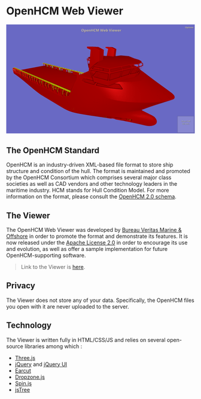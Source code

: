 
OpenHCM Web Viewer
==================

![Screenshot from the viewer displaying an Offshore Supply Vessel's OpenHCM model](img/webviewer-screenshot.png)


The OpenHCM Standard
--------------------
OpenHCM is an industry-driven XML-based file format to store ship structure and condition of the hull. The format is maintained and promoted by the OpenHCM Consortium which comprises several major class societies as well as CAD vendors and other technology leaders in the maritime industry. HCM stands for Hull Condition Model.
For more information on the format, please consult the [OpenHCM 2.0 schema](https://openhcmstandard.github.io/Data-Format/).


The Viewer
----------
The OpenHCM Web Viewer was developed by [Bureau Veritas Marine & Offshore](https://marine-offshore.bureauveritas.com) in order to promote the format and demonstrate its features. It is now released under the [Apache License 2.0](http://www.apache.org/licenses/LICENSE-2.0) in order to encourage its use and evolution, as well as offer a sample implementation for future OpenHCM-supporting software.
> Link to the Viewer is [here](https://openhcmstandard.github.io/OpenHCMViewer/).


Privacy
-------
The Viewer does not store any of your data. Specifically, the OpenHCM files you open with it are never uploaded to the server.


Technology
----------
The Viewer is written fully in HTML/CSS/JS and relies on several open-source libraries among which :
* [Three.js](http://threejs.org)
* [jQuery](https://jquery.com/) and [jQuery UI](https://jqueryui.com/)
* [Earcut](https://github.com/mapbox/earcut)
* [Dropzone.js](http://www.dropzonejs.com/)
* [Spin.js](http://spin.js.org)
* [jsTree](https://www.jstree.com/)
